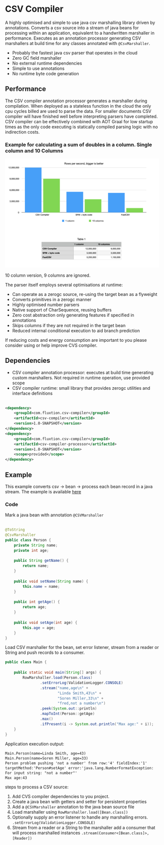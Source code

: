 # CSV Compiler

A highly optimised and simple to use java csv marshalling library driven by annotations. Converts a csv source into a
stream of java beans for processing within an application, equivalent to a handwritten marshaller in performance.
Executes as an annotation processor generating CSV marshallers at build time for any classes annotated
with ```@CsvMarshaller```.

- Probably the fastest java csv parser that operates in the cloud
- Zero GC field marshaller
- No external runtime dependencies
- Simple to use annotations
- No runtime byte code generation

## Performance

The CSV compiler annotation processor generates a marshaller during compilation. When deployed as a stateless function
in the cloud the only cpu cycles billed are used to parse the data. For smaller documents CSV compiler will have
finished well before interpreting parsers have completed. CSV compiler can be effectively combined with AOT Graal for
low startup times as the only code executing is statically compiled parsing logic with no indirection costs.

### Example for calculating a sum of doubles in a column. Single column and 10 Columns

![](images/CsvCompilerPerformanceGraphRelative.png)

10 column version, 9 columns are ignored.

The parser itself employs several optimisations at runtime:

- Can operate as a zerogc source, re-using the target bean as a flyweight
- Converts primitives in a zerogc manner
- Highly optimised number parsers
- Native support of CharSequence, reusing buffers
- Zero cost abstraction only generating features if specified in annotations
- Skips columns if they are not required in the target bean
- Reduced internal conditional execution to aid branch prediction

If reducing costs and energy consumption are important to you please consider using or help improve CVS compiler.


## Dependencies

- CSV compiler annotation processor: executes at build time generating custom marshallers. Not required in runtime
  operation, use provided scope
- CSV compiler runtime: small library that provides zerogc utilities and interface definitions

```xml

<dependency>
    <groupId>com.fluxtion.csv-compiler</groupId>
    <artifactId>csv-compiler</artifactId>
    <version>1.0-SNAPSHOT</version>
</dependency>
<dependency>
    <groupId>com.fluxtion.csv-compiler</groupId>
    <artifactId>csv-compiler-processor</artifactId>
    <version>1.0-SNAPSHOT</version>
    <scope>provided</scope>
</dependency>
```

## Example

This example converts csv -> bean -> process each bean record in a java stream. The example is available [here]()

### Code

Mark a java bean with annotation ```@CSVMarshaller```

```java

@ToString
@CsvMarshaller
public class Person {
    private String name;
    private int age;

    public String getName() {
        return name;
    }

    public void setName(String name) {
        this.name = name;
    }

    public int getAge() {
        return age;
    }

    public void setAge(int age) {
        this.age = age;
    }
}
```

Load CSV marshaller for the bean, set error listener, stream from a reader or String and push records to a consumer.

```java
public class Main {

    public static void main(String[] args) {
        RowMarshaller.load(Person.class)
                .setErrorLog(ValidationLogger.CONSOLE)
                .stream("name,age\n" +
                        "Linda Smith,43\n" +
                        "Soren Miller,33\n" +
                        "fred,not a number\n")
                .peek(System.out::println)
                .mapToInt(Person::getAge)
                .max()
                .ifPresent(i -> System.out.println("Max age:" + i));
    }
}
```

Application execution output:

```text
Main.Person(name=Linda Smith, age=43)
Main.Person(name=Soren Miller, age=33)
Person problem pushing 'not a number' from row:'4' fieldIndex:'1' targetMethod:'Person#setAge' error:'java.lang.NumberFormatException: For input string: "not a number"'
Max age:43
```

steps to process a CSV source:

1. Add CVS compiler dependencies to you project.
2. Create a java bean with getters and setter for persistent properties
3. Add a ```@CSVMarshaller``` annotation to the java bean source file
4. Load marshaller using ```RowMarshaller.load([Bean.class])```
5. Optionally supply an error listener to handle any marshalling errors. ```.setErrorLog(ValidationLogger.CONSOLE)```
6. Stream from a reader or a String to the marshaller add a consumer that will process marshalled instances
   ```.stream(Consumer<[Bean.class]>, [Reader])```


